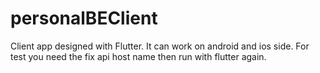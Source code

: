 # personalBEClient

Client app designed with Flutter. It can work on android and ios side. For test you need the fix api host name then run with flutter again.